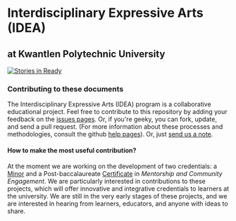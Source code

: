 Interdisciplinary Expressive Arts (IDEA)
========================================

at Kwantlen Polytechnic University
----------------------------------

[![Stories in Ready](https://badge.waffle.io/rosslaird/kwantlen.png?label=ready)](https://waffle.io/rosslaird/kwantlen)


### Contributing to these documents

The Interdisciplinary Expressive Arts (IDEA) program is a collaborative educational project. Feel free to contribute to this repository by adding your feedback on the [issues pages](https://github.com/rosslaird/kwantlen/issues?state=open). Or, if you're geeky, you can fork, update, and send a pull request. (For more information about these processes and methodologies, consult the github [help pages](https://help.github.com/articles/fork-a-repo)). Or, just [send us a note](mailto:ross@rosslaird.com).

#### How to make the most useful contribution?

At the moment we are working on the development of two credentials: a [Minor](/IDEA/minor) and a Post-baccalaureate [Certificate](/IDEA/certificate) in *Mentorship and Community Engagement*. We are particularly interested in contributions to these projects, which will offer innovative and integrative credentials to learners at the university. We are still in the very early stages of these projects, and we are interested in hearing from learners, educators, and anyone with ideas to share.
